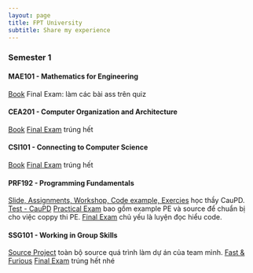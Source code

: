 ```yaml
---
layout: page
title: FPT University
subtitle: Share my experience
---
```


### Semester 1

#### MAE101 - Mathematics for Engineering

[Book](https://drive.google.com/drive/u/2/folders/1jtHVY8GgenAGH4rL1ZqIuu7yuaoQ67l2)
Final Exam: làm các bài ass trên quiz

#### CEA201 - Computer Organization and Architecture

[Book](https://drive.google.com/drive/folders/1tP1_smvIQ5UiqXaMA5NqfNBRXjGYHlG7?usp=sharing)
[Final Exam](https://quizlet.com/245233266/) trúng hết

#### CSI101 - Connecting to Computer Science

[Book](https://drive.google.com/drive/u/2/folders/1RFNLaxAseNixlvVV9Kcrh2DNZkmd0vd4)
[Final Exam](https://quizlet.com/241199609/) trúng hết

#### PRF192 - Programming Fundamentals

[Slide, Assignments, Workshop, Code example, Exercies](https://drive.google.com/drive/folders/1oVwGcWEpV3-YwWK5b1BzXtuFF7QQPUkj?usp=sharing) học thầy CauPD.
[Test - CauPD](https://www.youtube.com/watch?v=ZkI1jRlT7Pk)
[Practical Exam](https://drive.google.com/drive/folders/1oVwGcWEpV3-YwWK5b1BzXtuFF7QQPUkj?usp=sharing) bao gồm example PE và source để chuẩn bị cho việc coppy thi PE.
[Final Exam](https://drive.google.com/drive/folders/1Hsl4dWE1_OOvxJl1PEsAQnUBQCcAVRgR?usp=sharing) chủ yếu là luyện đọc hiểu code.

#### SSG101 - Working in Group Skills

[Source Project](https://drive.google.com/drive/folders/0B7iEYGblY5QwN2E0c3Fkd2lXUDg?usp=sharing) toàn bộ source quá trình làm dự án của team mình. [Fast & Furious](https://www.facebook.com/fast.furious.fpt/)
[Final Exam](https://quizlet.com/243222059/) trúng hết nhé
